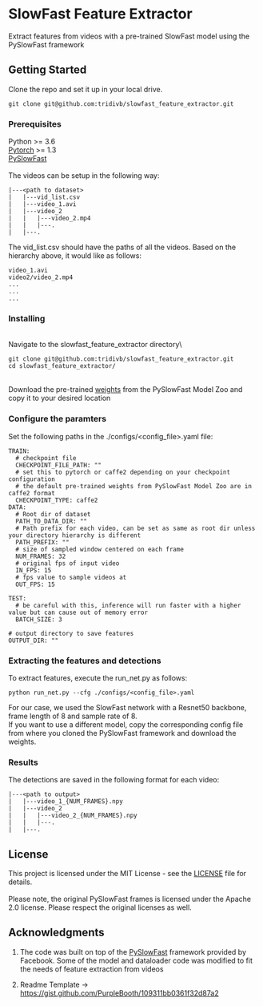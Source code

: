 # SlowFast Feature Extractor

Extract features from videos with a pre-trained SlowFast model using the PySlowFast framework

## Getting Started

Clone the repo and set it up in your local drive.

```
git clone git@github.com:tridivb/slowfast_feature_extractor.git
```

### Prerequisites

Python >= 3.6\
[Pytorch](https://pytorch.org/)  >= 1.3\
[PySlowFast](https://github.com/facebookresearch/SlowFast.git)\
\
The videos can be setup in the following way:

```
|---<path to dataset>
|   |---vid_list.csv
|   |---video_1.avi
|   |---video_2
|   |   |---video_2.mp4
|   |   |---.
|   |---.

```

The vid_list.csv should have the paths of all the videos. Based on the hierarchy above, it would like as follows:

```
video_1.avi
video2/video_2.mp4
...
...
...
```

### Installing
\
Navigate to the slowfast_feature_extractor directory\

```
git clone git@github.com:tridivb/slowfast_feature_extractor.git
cd slowfast_feature_extractor/
```
\
Download the pre-trained [weights](https://github.com/facebookresearch/SlowFast/blob/master/MODEL_ZOO.md) 
from the PySlowFast Model Zoo and copy it to your desired location

### Configure the paramters

Set the following paths in the ./configs/<config_file>.yaml file:

```
TRAIN:
  # checkpoint file
  CHECKPOINT_FILE_PATH: ""
  # set this to pytorch or caffe2 depending on your checkpoint configuration
  # the default pre-trained weights from PySlowFast Model Zoo are in caffe2 format
  CHECKPOINT_TYPE: caffe2
DATA:
  # Root dir of dataset
  PATH_TO_DATA_DIR: ""
  # Path prefix for each video, can be set as same as root dir unless your directory hierarchy is different
  PATH_PREFIX: ""
  # size of sampled window centered on each frame
  NUM_FRAMES: 32
  # original fps of input video
  IN_FPS: 15
  # fps value to sample videos at
  OUT_FPS: 15

TEST:
  # be careful with this, inference will run faster with a higher value but can cause out of memory error
  BATCH_SIZE: 3

# output directory to save features
OUTPUT_DIR: ""
```

### Extracting the features and detections

To extract features, execute the run_net.py as follows:

```
python run_net.py --cfg ./configs/<config_file>.yaml
```

For our case, we used the SlowFast network with a Resnet50 backbone, frame length of 8 and sample rate of 8.\
If you want to use a different model, copy the corresponding config file from where you cloned the PySlowFast framework
and download the weights.

### Results

The detections are saved in the following format for each video:

```
|---<path to output>
|   |---video_1_{NUM_FRAMES}.npy
|   |---video_2
|   |   |---video_2_{NUM_FRAMES}.npy
|   |   |---.
|   |---.
```

## License

This project is licensed under the MIT License - see the [LICENSE](LICENSE) file for details.\
\
Please note, the original PySlowFast frames is licensed under the Apache 2.0 license. Please respect the original licenses as well.

## Acknowledgments

1. The code was built on top of the [PySlowFast](https://github.com/facebookresearch/SlowFast.git) framework provided by Facebook. Some of the model and dataloader code was modified to fit the needs of feature extraction from videos

2. Readme Template -> https://gist.github.com/PurpleBooth/109311bb0361f32d87a2
